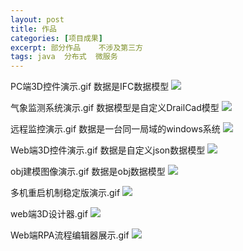 ```yaml
---
layout: post
title: 作品
categories: [项目成果]
excerpt: 部分作品    不涉及第三方
tags: java  分布式  微服务
---
```




PC端3D控件演示.gif   数据是IFC数据模型
![](../../../images/results/PC端3D控件演示.gif)


气象监测系统演示.gif       数据模型是自定义DrailCad模型
![](../../../images/results/气象监测系统演示.gif)


远程监控演示.gif            数据是一台同一局域的windows系统
![](../../../images/results/远程监控演示.gif)



Web端3D控件演示.gif     数据是自定义json数据模型
![](../../../images/results/Web端3D控件演示.gif)



obj建模图像演示.gif      数据是obj数据模型
![](../../../images/results/obj建模图像演示.gif)



多机重启机制稳定版演示.gif
![](../../../images/results/多机重启机制稳定版演示.gif)


web端3D设计器.gif
![](../../../images/results/web端3D设计器.gif)



Web端RPA流程编辑器展示.gif
![](../../../images/results/Web端RPA流程编辑器展示.gif)






